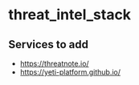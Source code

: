 # threat_intel_stack

## Services to add

- https://threatnote.io/
- https://yeti-platform.github.io/
